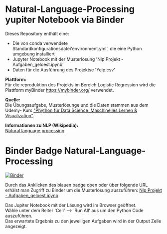 # Natural-Language-Processing yupiter Notebook via Binder

Dieses Repository enthält eine:
<ul>
  <li> Die von conda verwendete Standardkonfigurationsdatei'environment.yml', die eine Python umgebung installiert</li>
  <li> Jupyter Notebook mit der Musterlösung  'Nlp Projekt - Aufgaben_geloest.ipynb'</li>
  <li> Daten für die Ausführung des Projektse 'Yelp.csv' </li>
 </ul>
 
<b>Plattform:</b>\
Für die reproduktion des Projekts im Bereich Logistic Regression wird die Plattform myBinder <a href = "https://mybinder.org">https://mybinder.org/</a> verwendet.
 
 <b>Quelle:</b>\
Die Übungsaufgabe, Musterlösunge und die Daten stammen aus dem Udemy- Kurs <a href = "https://www.udemy.com/course/python-data-science-machine-learning/learn/lecture/7758164#overview">"Phython für Data Science, Maschinelles Lernen & Visualization"</a>.
  
<b>Informationen zu NLP (Wikipedia):</b>\
<a href = https://en.wikipedia.org/wiki/Natural_language_processing>Natural language processing </a>

# Binder Badge Natural-Language-Processing 

[![Binder](https://mybinder.org/badge_logo.svg)](https://mybinder.org/v2/gh/katjanein91/Natural-Language-Processing/master?filepath=Nlp%20Projekt%20-%20Aufgaben_geloest.ipynb)

Durch das Anklicken des blauen badge oben oder über folgende URL erhälst man Zugriff zu Binder um die Musterlösung auszuführen:
<a href = "https://mybinder.org/badge_logo.svg)](https://mybinder.org/v2/gh/katjanein91/Natural-Language-Processing/master?filepath=Nlp%20Projekt%20-%20Aufgaben_geloest.ipynb"> Nlp Projekt - Aufgaben_geloest.ipynb  </a>

Das Jupiter Notebook mit der Läsung wird im Browser geöffnet.\
Wähle unter dem Reiter 'Cell' --> 'Run All' aus um den Python Code auszuführen.\
Das erwartete Ergebnis zu den jeweiligen Aufgaben wird in der Output Zelle angezeigt. 

